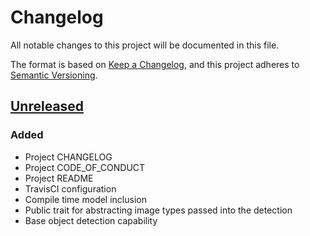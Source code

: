 # Changelog
All notable changes to this project will be documented in this file.

The format is based on [Keep a Changelog](https://keepachangelog.com/en/1.0.0/),
and this project adheres to [Semantic Versioning](https://semver.org/spec/v2.0.0.html).

## [Unreleased]
### Added
- Project CHANGELOG
- Project CODE_OF_CONDUCT
- Project README
- TravisCI configuration
- Compile time model inclusion
- Public trait for abstracting image types passed into the detection
- Base object detection capability

[Unreleased]: https://github.com/mstallmo/espial/commits/master
